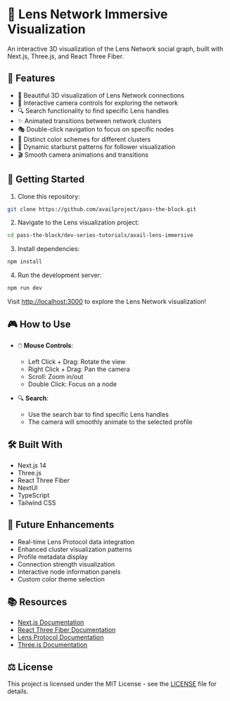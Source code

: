 # 🌌 Lens Network Immersive Visualization

An interactive 3D visualization of the Lens Network social graph, built with Next.js, Three.js, and React Three Fiber.

## 🎨 Features

- 🔮 Beautiful 3D visualization of Lens Network connections
- 🎯 Interactive camera controls for exploring the network
- 🔍 Search functionality to find specific Lens handles
- ✨ Animated transitions between network clusters
- 🎭 Double-click navigation to focus on specific nodes
- 🌈 Distinct color schemes for different clusters
- 💫 Dynamic starburst patterns for follower visualization
- 🎬 Smooth camera animations and transitions

## 🚀 Getting Started

1. Clone this repository:
```bash
git clone https://github.com/availproject/pass-the-block.git
```

2. Navigate to the Lens visualization project:
```bash
cd pass-the-block/dev-series-tutorials/avail-lens-immersive
```

3. Install dependencies:
```bash
npm install
```

4. Run the development server:
```bash
npm run dev
```

Visit [http://localhost:3000](http://localhost:3000) to explore the Lens Network visualization!

## 🎮 How to Use

- 🖱️ **Mouse Controls**:
  - Left Click + Drag: Rotate the view
  - Right Click + Drag: Pan the camera
  - Scroll: Zoom in/out
  - Double Click: Focus on a node

- 🔍 **Search**:
  - Use the search bar to find specific Lens handles
  - The camera will smoothly animate to the selected profile

## 🛠️ Built With

- Next.js 14
- Three.js
- React Three Fiber
- NextUI
- TypeScript
- Tailwind CSS

## 🎯 Future Enhancements

- Real-time Lens Protocol data integration
- Enhanced cluster visualization patterns
- Profile metadata display
- Connection strength visualization
- Interactive node information panels
- Custom color theme selection

## 📚 Resources

- [Next.js Documentation](https://nextjs.org/docs)
- [React Three Fiber Documentation](https://docs.pmnd.rs/react-three-fiber)
- [Lens Protocol Documentation](https://docs.lens.xyz)
- [Three.js Documentation](https://threejs.org/docs)

## ⚖️ License

This project is licensed under the MIT License - see the [LICENSE](../../LICENSE) file for details.
